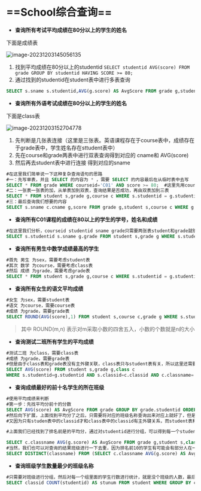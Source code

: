 # ==School综合查询==



- **查询所有考试平均成绩在80分以上的学生的姓名**

下面是成绩表

![image-20231203145056135](https://gitee.com/ymq_typroa/typroa/raw/main/image-20231203145056135.png)

1. 找到平均成绩在80分以上的studentid `SELECT studentid AVG(score) FROM grade GROUP BY studentid HAVING SCORE >= 80;`
2. 通过找到的studentid在student表中进行多表查询

```sql
SELECT s.sname s.studentid,AVG(g.score) AS AvgScore FROM grade g,student s WHERE s.studentid=g.studentid GROUP BY studentid HAVING AvgScore >= 80;
```



- **查询所有外语考试成绩在80分以上的学生的姓名**

下面是class表

![image-20231203152704778](https://gitee.com/ymq_typroa/typroa/raw/main/image-20231203152704778.png)

1. 先判断是几张表连接（这里是三张表。英语课程存在于course表中，成绩存在于grade表中，学生姓名存在sttudent表中）
2. 先在course和grade两表中进行双表查询得到对应的 cname和 AVG(score) 
3. 然后再去student表中进行连接 得到对应的sname

```sql
#在这里我们简单说一下这种复杂查询语句的思路
#一：先写单表，并且 SELECT 的内容为 * ，需要 SELECT 的内容最后在从临时表中去写
SELECT * FROM grade WHERE courseid='C01' AND score >= 80;  #这里先用courseid='C01'来代替一下cname='外语'，等把class表连接上了之后，再改过来就好了
#二：一张表一张表的加，从单表加到双表，查询结果是否成功，再由双表加到三表
SELECT * FROM student s,grade g,course c WHERE s.studentid = g.studentid AND g.courseid = c.courseid AND c.cname='外语' AND g.score >= 80;
#三：最后查询我们想要的内容
SELECT s.sname c.cname g,score FROM grade g,student s,course c WHERE g.studentid = s.studentid AND g.courseid = c.courseid AND c.cname='外语' AND g.score >= 80;
```



- **查询所有C01课程的成绩在80以上的学生的学号，姓名和成绩**

```sql
#在这里我们分析，courseid studentid sname grade只需要两张表student和grade就够了
SELECT s.studentid s.sname g.grade FROM student s,grade g WHERE s.studentid = g.studentid AND g.courseid='C01' AND g.score >= 80;
```



- **查询所有男生中数学成绩最高的学生**

```sql
#首先 男生 为sex，需要考虑student表
#其次 数学 为course，需要考虑class表
#然后 成绩 为grade，需要考虑grade表
SELECT * FROM student s,grade g,course c WHERE s.studentid = g.studentid AND g.courseid = c.courseid AND s.sex='男' AND c.cname='数学' ORDER BY g.score DESC LIMIT 1; 
```



- **查询所有女生的语文平均成绩**

```sql
#女生 为sex，需要student表
#语文 为course，需要course表
#成绩 为grade，需要grade表
SELECT ROUND(AVG(score),1) FROM student s,course c,grade g WHERE s.studentid = g.studentid AND g.courseid = c.courseid AND s.sex='女' AND c.cnaem='语文';
```

> 其中 ROUND(m,n) 表示对m采取小数的四舍五入，小数的个数就是n的大小

- **查询测试二班所有学生的平均成绩**

```sql
#测试二班 为class，需要class表
#成绩 为grade，需要grade表
#但是由于class表和grade表没有主外键关联，class表只与student表有关，所以这里还需要student表
SELECT AVG(score) FROM student s,grade g,class c
WHERE s.studentid=g.studentid AND s.classid=c.classid AND c.classname='测试二班' 
```



- **查询成绩最好的前十名学生的所在班级**

```sql
#使用平均成绩来判断
#第一步：先找平均分前十的分数
SELECT AVG(score) AS AvgScore FROM grade GROUP BY grade.studentid ORDER BY AvgScore LIMIT 10;
#然后向下扩展，上面找到平均分了之后，只需要将对应的班级名称查询出来对应上就好了，但是要查询出对应的classname我们需要将student表也引进来，因为grade表中没有与班级有关的，所以我们只能从grade表中去找studentid或classid与class表关联。
#又因为只有studen表中的classid才和class表中的classid有主外键关系，而student表和grade表的关联的向又是

#上面我们已经找到了排名前是的平均分，通过对studentid进行分组，可以得到每一个studentid对应的AvgScore，然后下面要引进classname，但是因为grade与class表并没有主外键关联，因此这个时候就会形成笛卡尔积，只有student表与class通过classid进行主外键关联，所以，我们也需要将student表引进，从而通过这个来防止class表与grade表形成笛卡尔积

SELECT c.classname AVG(g.score) AS AvgScore FROM grade g,student s,class c WHERE s.studentid = g.studentid AND s.classid = c.classid GROUP BY g.studentid ORDER BY AvgScore DESC LIMIT 10; 
#当然，我们也可以对查询的结果班级进行一下去重，因为排名前10的学生有可能会有部分人在一个班里
SELECT DISTINCT(classname) FROM (SELECT c.classname AVG(g.score) AS AvgScore FROM grade g,student s,class c WHERE s.studentid = g.studentid AND s.classid = c.classid GROUP BY g.studentid ORDER BY AvgScore DESC LIMIT 10) AS temp;
```



- **查询班级学生数量最少的班级名称**

```sql
#只需要对班级进行分组，然后对每一个组里面的学生行数进行统计，就是没个班级的人数，最后，把统计到的人数结果进行升序（默认排序方式）最上面的1个就是人数最小的班级人数
SELECT classid COUNT(studentid) AS stunum FROM student WHERE GROUP BY classid  ORDER BY stunum LIMIT 1; 
```



